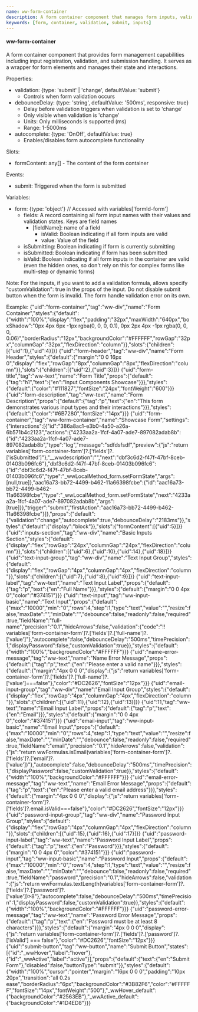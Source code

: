 ```yaml
---
name: ww-form-container
description: A form container component that manages form inputs, validation, and submission
keywords: [form, container, validation, submit, inputs]
---
```


#### ww-form-container

A form container component that provides form management capabilities including input registration, validation, and submission handling. It serves as a wrapper for form elements and manages their state and interactions.

Properties:
- validation: {type: 'submit' | 'change', defaultValue: 'submit'}
  - Controls when form validation occurs
- debounceDelay: {type: 'string', defaultValue: '500ms', responsive: true}
  - Delay before validation triggers when validation is set to 'change'
  - Only visible when validation is 'change'
  - Units: Only milliseconds is supported (ms)
  - Range: 1-5000ms
- autocomplete: {type: 'OnOff', defaultValue: true}
  - Enables/disables form autocomplete functionality

Slots:
- formContent: any[] - The content of the form container

Events:
- submit: Triggered when the form is submitted

Variables:
- form: {type: 'object'} // Accessed with variables['formId-form']
  - fields: A record containing all form input names with their values and validation states. Keys are field names
    - [fieldName]: name of a field
      - isValid: Boolean indicating if all form inputs are valid
      - value: Value of the field
  - isSubmitting: Boolean indicating if form is currently submitting
  - isSubmitted: Boolean indicating if form has been submitted
  - isValid: Boolean indicating if all form inputs in the container are valid (even the hidden ones, so don't rely on this for complex forms like multi-step or dynamic forms)

Note:
For the inputs, if you want to add a validation formula, allows specify "customValidation": true in the props of the input.
Do not disable submit button when the form is invalid. The form handle validation error on its own.

Example:
<elements>
{"uid":"form-container","tag":"ww-div","name":"Form Container","styles":{"default":{"width":"100%","display":"flex","padding":"32px","maxWidth":"640px","boxShadow":"0px 4px 6px -1px rgba(0, 0, 0, 0.1), 0px 2px 4px -1px rgba(0, 0, 0, 0.06)","borderRadius":"12px","backgroundColor":"#FFFFFF","rowGap":"32px","columnGap":"32px","flexDirection":"column"}},"slots":{"children":[{"uid":1},{"uid":4}]}}
{"uid":"form-header","tag":"ww-div","name":"Form Header","styles":{"default":{"margin":"0 0 16px 0","display":"flex","rowGap":"8px","columnGap":"8px","flexDirection":"column"}},"slots":{"children":[{"uid":2},{"uid":3}]}}
{"uid":"form-title","tag":"ww-text","name":"Form Title","props":{"default":{"tag":"h1","text":{"en":"Input Components Showcase"}}},"styles":{"default":{"color":"#111827","fontSize":"24px","fontWeight":"600"}}}
{"uid":"form-description","tag":"ww-text","name":"Form Description","props":{"default":{"tag":"p","text":{"en":"This form demonstrates various input types and their interactions"}}},"styles":{"default":{"color":"#6B7280","fontSize":"14px"}}}
{"uid":"form-container","tag":"ww-form-container","name":"Showcase Form","settings":{"interactions":[{"id":"386a8ac1-e3b0-4a50-a26a-6b571b4c2123","actions":{"4233aa2a-1fcf-4a07-ade7-897082adab8b":{"id":"4233aa2a-1fcf-4a07-ade7-897082adab8b","type":"log","message":"sdfdsfsdf","preview":{"js":"return variables['form-container-form']?.['fields']?.['isSubmitted']"},"__wwdescription":"","next":"dbf3c6d2-f47f-47bf-8ceb-01403b096fc6"},"dbf3c6d2-f47f-47bf-8ceb-01403b096fc6":{"id":"dbf3c6d2-f47f-47bf-8ceb-01403b096fc6","type":"_wwLocalMethod_form.setFormState","args":[null,true]},"aac16a73-bb72-4499-b462-11a66398fcbe":{"id":"aac16a73-bb72-4499-b462-11a66398fcbe","type":"_wwLocalMethod_form.setFormState","next":"4233aa2a-1fcf-4a07-ade7-897082adab8b","args":[true]}},"trigger":"submit","firstAction":"aac16a73-bb72-4499-b462-11a66398fcbe"}]},"props":{"default":{"validation":"change","autocomplete":true,"debounceDelay":"2183ms"}},"styles":{"default":{"display":"block"}},"slots":{"formContent":[{"uid":5}]}}
{"uid":"inputs-section","tag":"ww-div","name":"Basic Inputs Section","styles":{"default":{"display":"flex","rowGap":"24px","columnGap":"24px","flexDirection":"column"}},"slots":{"children":[{"uid":6},{"uid":10},{"uid":14},{"uid":18}]}}
{"uid":"text-input-group","tag":"ww-div","name":"Text Input Group","styles":{"default":{"display":"flex","rowGap":"4px","columnGap":"4px","flexDirection":"column"}},"slots":{"children":[{"uid":7},{"uid":8},{"uid":9}]}}
{"uid":"text-input-label","tag":"ww-text","name":"Text Input Label","props":{"default":{"tag":"p","text":{"en":"Full Name"}}},"styles":{"default":{"margin":"0 0 4px 0","color":"#374151"}}}
{"uid":"text-input","tag":"ww-input-basic","name":"Text Input","props":{"default":{"max":"10000","min":"0","rows":4,"step":1,"type":"text","value":"","resize":false,"maxDate":"","minDate":"","debounce":false,"readonly":false,"required":true,"fieldName":"full-name","precision":"0.1","hideArrows":false,"validation":{"code":"!! variables['form-container-form']?.['fields']?.['full-name']?.['value']"},"autocomplete":false,"debounceDelay":"500ms","timePrecision":1,"displayPassword":false,"customValidation":true}},"styles":{"default":{"width":"100%","backgroundColor":"#FFFFFF"}}}
{"uid":"name-error-message","tag":"ww-text","name":"Name Error Message","props":{"default":{"tag":"p","text":{"en":"Please enter a valid name"}}},"styles":{"default":{"margin":"4px 0 0 0","display":{"js":"return variables['form-container-form']?.['fields']?.['full-name']?.['value']===false"},"color":"#DC2626","fontSize":"12px"}}}
{"uid":"email-input-group","tag":"ww-div","name":"Email Input Group","styles":{"default":{"display":"flex","rowGap":"4px","columnGap":"4px","flexDirection":"column"}},"slots":{"children":[{"uid":11},{"uid":12},{"uid":13}]}}
{"uid":11,"tag":"ww-text","name":"Email Input Label","props":{"default":{"tag":"p","text":{"en":"Email"}}},"styles":{"default":{"margin":"0 0 4px 0","color":"#374151"}}}
{"uid":"email-input","tag":"ww-input-basic","name":"Email Input","props":{"default":{"max":"10000","min":"0","rows":4,"step":1,"type":"text","value":"","resize":false,"maxDate":"","minDate":"","debounce":false,"readonly":false,"required":true,"fieldName":"email","precision":"0.1","hideArrows":false,"validation":{"js":"return wwFormulas.isEmail(variables['form-container-form']?.['fields']?.['email']?.['value'])"},"autocomplete":false,"debounceDelay":"500ms","timePrecision":1,"displayPassword":false,"customValidation":true}},"styles":{"default":{"width":"100%","backgroundColor":"#FFFFFF"}}}
{"uid":"email-error-message","tag":"ww-text","name":"Email Error Message","props":{"default":{"tag":"p","text":{"en":"Please enter a valid email address"}}},"styles":{"default":{"margin":"4px 0 0 0","display":{"js":"return variables['form-container-form']?.['fields']?.email.isValid===false"},"color":"#DC2626","fontSize":"12px"}}}
{"uid":"password-input-group","tag":"ww-div","name":"Password Input Group","styles":{"default":{"display":"flex","rowGap":"4px","columnGap":"4px","flexDirection":"column"}},"slots":{"children":[{"uid":15},{"uid":16},{"uid":17}]}}
{"uid":"password-input-label","tag":"ww-text","name":"Password Input Label","props":{"default":{"tag":"p","text":{"en":"Password"}}},"styles":{"default":{"margin":"0 0 4px 0","color":"#374151"}}}
{"uid":"password-input","tag":"ww-input-basic","name":"Password Input","props":{"default":{"max":"10000","min":"0","rows":4,"step":1,"type":"text","value":"","resize":false,"maxDate":"","minDate":"","debounce":false,"readonly":false,"required":true,"fieldName":"password","precision":"0.1","hideArrows":false,"validation":{"js":"return wwFormulas.textLength(variables['form-container-form']?.['fields']?.['password']?.['value'])>8"},"autocomplete":false,"debounceDelay":"500ms","timePrecision":1,"displayPassword":false,"customValidation":true}},"styles":{"default":{"width":"100%","backgroundColor":"#FFFFFF"}}}
{"uid":"password-error-message","tag":"ww-text","name":"Password Error Message","props":{"default":{"tag":"p","text":{"en":"Password must be at least 8 characters"}}},"styles":{"default":{"margin":"4px 0 0 0","display":{"js":"return variables['form-container-form']?.['fields']?.['password']?.['isValid']  === false"},"color":"#DC2626","fontSize":"12px"}}}
{"uid":"submit-button","tag":"ww-button","name":"Submit Button","states":[{"id":"_wwHover","label":"hover"},{"id":"_wwActive","label":"active"}],"props":{"default":{"text":{"en":"Submit Form"},"disabled":false,"buttonType":"submit"}},"styles":{"default":{"width":"100%","cursor":"pointer","margin":"16px 0 0 0","padding":"10px 20px","transition":"all 0.2s ease","borderRadius":"6px","backgroundColor":"#3B82F6","color":"#FFFFFF","fontSize":"14px","fontWeight":"500"},"_wwHover_default":{"backgroundColor":"#2563EB"},"_wwActive_default":{"backgroundColor":"#1D4ED8"}}}
</elements>
